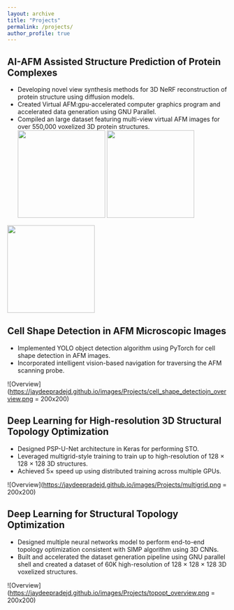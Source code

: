 ```yaml
---
layout: archive
title: "Projects"
permalink: /projects/
author_profile: true
---
```



## AI-AFM Assisted Structure Prediction of Protein Complexes
* Developing novel view synthesis methods for 3D NeRF reconstruction of protein structure using diffusion models.
* Created Virtual AFM:gpu-accelerated computer graphics program and accelerated data generation using GNU Parallel.
* Compiled an large dataset featuring multi-view virtual AFM images for over 550,000 voxelized 3D protein structures.
<img src="https://jaydeepradejd.github.io/images/Projects/virtual_AFM_pipeline.png" width="200" height="200"/> <img src="https://jaydeepradejd.github.io/images/Projects/virtual_AFM.png" width="200" height="200"/>

<img src="https://jaydeepradejd.github.io/images/Projects/upfusion_predictions.png" width="200" height="200"/>
<!-- ![virtual AFM pipeline](https://jaydeepradejd.github.io/images/Projects/virtual_AFM_pipeline.png =200x200) ![virtual AFM](https://jaydeepradejd.github.io/images/Projects/virtual_AFM.png = 200x200) -->

<!-- ![prediction](https://jaydeepradejd.github.io/images/Projects/upfusion_predictions.png = 200x200) -->
## Cell Shape Detection in AFM Microscopic Images
* Implemented YOLO object detection algorithm using PyTorch for cell shape detection in AFM images.
* Incorporated intelligent vision-based navigation for traversing the AFM scanning probe.

![Overview](https://jaydeepradejd.github.io/images/Projects/cell_shape_detectiojn_overview.png = 200x200)

## Deep Learning for High-resolution 3D Structural Topology Optimization
* Designed PSP-U-Net architecture in Keras for performing STO.
* Leveraged multigrid-style training to train up to high-resolution of 128 × 128 × 128 3D structures.
* Achieved 5× speed up using distributed training across multiple GPUs.

![Overview](https://jaydeepradejd.github.io/images/Projects/multigrid.png = 200x200)

## Deep Learning for Structural Topology Optimization
* Designed multiple neural networks model to perform end-to-end topology optimization consistent with SIMP algorithm using 3D CNNs.
* Built and accelerated the dataset generation pipeline using GNU parallel shell and created a dataset of 60K high-resolution of 128 × 128 × 128 3D voxelized structures.

![Overview](https://jaydeepradejd.github.io/images/Projects/topopt_overview.png = 200x200)

